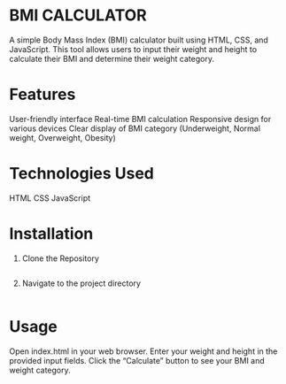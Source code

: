 # BMI CALCULATOR
A simple Body Mass Index (BMI) calculator built using HTML, CSS, and JavaScript. This tool allows users to input their weight and height to calculate their BMI and determine their weight category.

# Features
User-friendly interface
Real-time BMI calculation
Responsive design for various devices
Clear display of BMI category (Underweight, Normal weight, Overweight, Obesity)

# Technologies Used
HTML
CSS
JavaScript

# Installation
1. Clone the Repository
   ``` git clone https://github.com/yourusername/bmi-calculator.git

2. Navigate to the project directory
   ``` cd bmi-calculator

# Usage
Open index.html in your web browser.
Enter your weight and height in the provided input fields.
Click the “Calculate” button to see your BMI and weight category.

